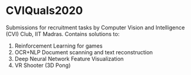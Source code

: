 # CVIQuals2020

Submissions for recruitment tasks by Computer Vision and Intelligence (CVI) Club, IIT Madras. Contains solutions to:
1. Reinforcement Learning for games
2. OCR+NLP Document scanning and text reconstruction
3. Deep Neural Network Feature Visualization
4. VR Shooter (3D Pong)
